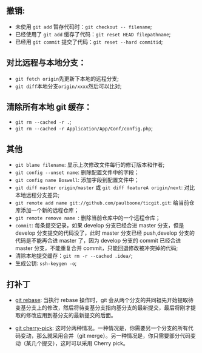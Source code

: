 ## 撤销:

- 未使用 `git add` 暂存代码时：`git checkout -- filename`;
- 已经使用了 `git add` 缓存了代码：`git reset HEAD filepathname`;
- 已经用 `git commit` 提交了代码：`git reset --hard commitid`;

## 对比远程与本地分支：

- `git fetch origin`先更新下本地的远程分支;
- `git diff`本地分支`origin/xxxx`然后可以比对;

## 清除所有本地 git 缓存：

- `git rm --cached -r .`;
- `git rm --cached -r Application/App/Conf/config.php`;

## 其他

- `git blame filename`: 显示上次修改文件每行的修订版本和作者;
- `git config --unset name`: 删除配置文件中的字段；
- `git config name Boswell`: 添加字段到配置文件中；
- `git diff master origin/master` 或 `git diff featureA origin/next`: 对比本地远程分支差异;
- `git remote add name git://github.com/paulboone/ticgit.git`: 给当前仓库添加一个新的远程仓库；
- `git remote remove name `: 删除当前仓库中的一个远程仓库；
- `commit`: 每条提交记录，如果 develop 分支已经合进 master 分支，但是 develop 分支提交的代码没了，此时 master 分支已经 push,develop 分支的代码是不能再合进 master 了，因为 develop 分支的 commit 已经合进 master 分支，不能重复合并 commit，只能回退修改被冲突掉的代码;
- 清除本地提交缓存：`git rm -r --cached .idea/`;
- 生成公钥: `ssh-keygen -o`;

## 打补丁

- [git rebase](https://blog.csdn.net/weixin_42310154/article/details/119004977): 当执行 rebase 操作时，git 会从两个分支的共同祖先开始提取待变基分支上的修改，然后将待变基分支指向基分支的最新提交，最后将刚才提取的修改应用到基分支的最新提交的后面。

- [git cherry-pick](https://www.ruanyifeng.com/blog/2020/04/git-cherry-pick.html): 这时分两种情况。一种情况是，你需要另一个分支的所有代码变动，那么就采用合并（git merge）。另一种情况是，你只需要部分代码变动（某几个提交），这时可以采用 Cherry pick。
